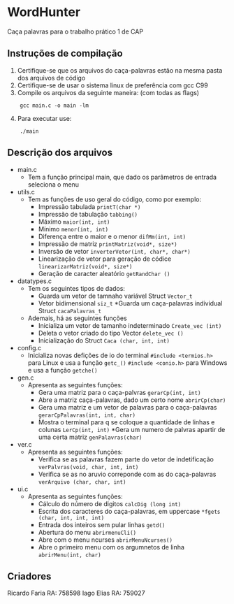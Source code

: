 # WordHunter
Caça palavras para o trabalho prático 1 de CAP
## Instruções de compilação
1. Certifique-se que os arquivos do caça-palavras estão na mesma pasta dos arquivos de código
2. Certifique-se de usar o sistema linux de preferência com gcc C99
3. Compile os arquivos da seguinte maneira: (com todas as flags)

```
    gcc main.c -o main -lm
```
4. Para executar use:

```
    ./main
```
## Descrição dos arquivos

* main.c
    - Tem a função principal main, que dado os parâmetros de entrada seleciona o menu
* utils.c
    - Tem as funções de uso geral do código, como por exemplo:
        * Impressão tabulada ```printT(char *)```
        * Impressão de tabulação ```tabbing()```
        * Máximo ```maior(int, int)```
        * Mínimo ```menor(int, int)```
        * Diferença entre o maior e o menor ```difMm(int, int)```
        * Impressão de matriz ```printMatriz(void*, size*)```
        * Inversão de vetor ```inverterVetor(int, char*, char*)```
        * Linearização de vetor para geração de códice ```linearizarMatriz(void*, size*)```
        * Geração de caracter aleatório ```getRandChar ()```
* datatypes.c
    - Tem os seguintes tipos de dados:
        * Guarda um vetor de tamnaho variável Struct ```Vector_t```
        * Vetor bidimensional ```siz_t```
        *Guarda um caça-palavras individual Struct ```cacaPalavras_t```
    - Ademais, há as seguintes funções
        * Inicializa um vetor de tamanho indeterminado ```Create_vec (int)```
        * Deleta o vetor criado do tipo Vector ```delete_vec ()```
        * Inicialização do Struct ```Caca (char, int, int)```
* config.c
    - Inicializa novas defições de io do terminal 
        ```#include <termios.h>```
        para Linux e usa a função ```getc_()```
        ```#include <conio.h>```
        para Windows e usa a função ```getche()``` 
* gen.c
    - Apresenta as seguintes funções:
        * Gera uma matriz para o caça-palvras ```gerarCp(int, int)```
        * Abre a matriz caça-palavras, dado um certo nome ```abrirCp(char)``` 
        * Gera uma matriz e um vetor de palavras para o caça-palavras ```gerarCpPalavras(int, int, char)```
        * Mostra o terminal para q se coloque a quantidade de linhas e colunas ```LerCp(int, int)```
        *Gera um numero de palvras apartir de uma certa matriz ```genPalavras(char)```
* ver.c
    - Apresenta as seguintes funções:
        * Verifica se as palavras fazem parte do vetor de indetificação ```verPalvras(void, char, int, int)```   
        * Verifica se as no aruvio correponde com as do caça-palavras ```verArquivo (char, char, int)```
* ui.c
    - Apresenta as seguintes funções:
        * Cálculo do número de digitos ```calcDig (long int)```
        * Escrita dos caracteres do caça-palavras, em uppercase ```*fgets (char, int, int, int)```
        * Entrada dos inteiros sem pular linhas ```getd()```
        * Abertura do menu ```abrirmenuCli()```
        * Abre com o menu ncurses ```abrirMenuNcurses()```
        * Abre o primeiro menu com os argumnetos de linha ```abrirMenu(int, char)```

## Criadores

Ricardo Faria            RA: 758598
Iago Elias               RA: 759027
